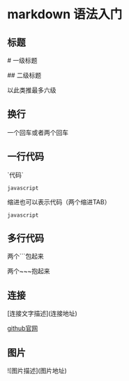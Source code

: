 # markdown 语法入门

##  标题

\# 一级标题

\## 二级标题

以此类推最多六级


##  换行
一个回车或者两个回车



## 一行代码
\`代码\`

`javascript`

缩进也可以表示代码（两个缩进TAB）

    javascript    
    
    
    
## 多行代码
两个```包起来

两个~~~抱起来

## 连接
\[连接文字描述\](连接地址)

[github官网](https://github.com)

## 图片
\!\[图片描述\](图片地址)
